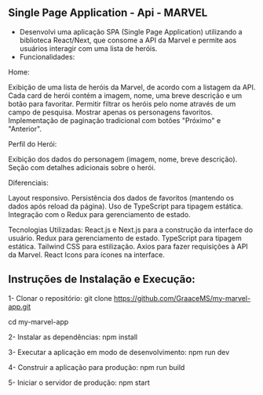 

## Single Page Application - Api - MARVEL 

- Desenvolvi uma aplicação SPA (Single Page Application) utilizando a biblioteca React/Next, que consome a API da Marvel e permite aos usuários interagir com uma lista de heróis.
- Funcionalidades:

Home:

Exibição de uma lista de heróis da Marvel, de acordo com a listagem da API. Cada card de herói contém a imagem, nome, uma breve descrição e um botão para favoritar.
Permitir filtrar os heróis pelo nome através de um campo de pesquisa.
Mostrar apenas os personagens favoritos.
Implementação de paginação tradicional com botões "Próximo" e "Anterior".

Perfil do Herói:

Exibição dos dados do personagem (imagem, nome, breve descrição).
Seção com detalhes adicionais sobre o herói.

Diferenciais:

Layout responsivo.
Persistência dos dados de favoritos (mantendo os dados após reload da página).
Uso de TypeScript para tipagem estática.
Integração com o Redux para gerenciamento de estado.

Tecnologias Utilizadas:
React.js e Next.js para a construção da interface do usuário.
Redux para gerenciamento de estado.
TypeScript para tipagem estática.
Tailwind CSS para estilização.
Axios para fazer requisições à API da Marvel.
React Icons para ícones na interface.

## Instruções de Instalação e Execução:

1- Clonar o repositório: git clone https://github.com/GraaceMS/my-marvel-app.git

cd my-marvel-app

2- Instalar as dependências: npm install

3- Executar a aplicação em modo de desenvolvimento: npm run dev

4- Construir a aplicação para produção: npm run build

5- Iniciar o servidor de produção: npm start


